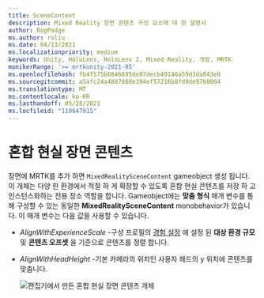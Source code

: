 ```yaml
---
title: SceneContent
description: Mixed Reality 장면 콘텐츠 구성 요소에 대 한 설명서
author: RogPodge
ms.author: roliu
ms.date: 04/13/2021
ms.localizationpriority: medium
keywords: Unity, HoloLens, HoloLens 2, Mixed Reality, 개발, MRTK
monikerRange: '>= mrtkunity-2021-05'
ms.openlocfilehash: fb4f575b6846695de07decb49146a59d3da843e0
ms.sourcegitcommit: a5afc24a4887880e394ef57216b8fd9de9760004
ms.translationtype: MT
ms.contentlocale: ko-KR
ms.lasthandoff: 05/28/2021
ms.locfileid: "110647915"
---
```

# <a name="mixed-reality-scene-content"></a>혼합 현실 장면 콘텐츠

장면에 MRTK를 추가 하면 `MixedRealitySceneContent` gameobject 생성 됩니다. 이 개체는 다양 한 환경에서 적절 하 게 확장할 수 있도록 혼합 현실 콘텐츠를 저장 하 고 인스턴스화하는 전용 장소 역할을 합니다. Gameobject에는 **맞춤 형식** 매개 변수를 통해 구성할 수 있는 동일한 **MixedRealitySceneContent** monobehavior가 있습니다. 이 매개 변수는 다음 값을 사용할 수 있습니다.

* *AlignWithExperienceScale* -구성 프로필의 [경험 설정](experience-settings.md) 에 설정 된 **대상 환경 규모** 및 **콘텐츠 오프셋** 을 기준으로 콘텐츠를 정렬 합니다.
* *AlignWithHeadHeight* -기본 카메라의 위치인 사용자 헤드의 y 위치에 콘텐츠를 맞춥니다.


  ![편집기에서 만든 혼합 현실 장면 콘텐츠 개체](../images/experience-settings/MixedRealitySceneContent.png)